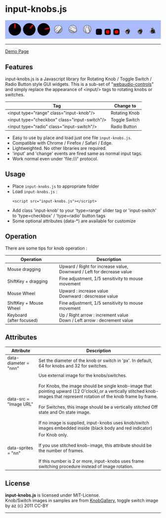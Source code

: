 # input-knobs.js

![](sample.png)

---

[Demo Page](https://g200kg.github.io/input-knobs/)

## Features
input-knobs.js is a Javascript library for Rotating Knob / Toggle Switch / Radio Button style GUI widgets.
This is a sub-set of "[webaudio-controls](https://github.com/g200kg/webaudio-controls)" and simply replace the appearance of &lt;input/&gt; tags to rotating knobs or switches.

| Tag                                                 | Change to     |
|-----------------------------------------------------|---------------|
| &lt;input type="range" class="input-knob"/&gt;      | Rotating Knob |
| &lt;input type="checkbox" class="input-switch"/&gt; | Toggle Switch |
| &lt;input type="radio" class="input-switch"/&gt;    | Radio Button  |

 * Easy to use by place and load just one file `input-knobs.js`.
 * Compatible with Chrome / Firefox / Safari / Edge.
 * Lightweighted. No other libraries are required.
 * 'input' and 'change' events are fired same as normal input tags.
 * Work normal even under 'file:///' protocol.

## Usage
 * Place `input-knobs.js` to appropriate folder
 * Load `input-knobs.js` :
   ```
   <script src="input-knobs.js"></script>
   ```
 *  Add class 'input-knob' to your 'type=range' slider tag or 'input-switch' to 'type=checkbox' / 'type=radio' button tags
 * Some optional attributes (data-*) are available for customize

## Operation

There are some tips for knob operation :

| Operation      | Description      |
|----------------|------------------|
| Mouse dragging | Upward / Right for increase value,<br/> Downward / Left for decrease value  |
| ShiftKey + dragging | Fine adjustment, 1/5 sensitivity to mouse movement |
| Mouse Wheel | Upward : increase value <br/> Downward : descrease value |
| ShiftKey + Mouse Wheel |  Fine adjustment, 1/5 sensitivity to mouse movement |
| Keyboard<br/>(after focused) | Up / Right arrow : increment value<br/>Down / Left arrow : decrement value |

## Attributes

|Attribute|Description|
|---------|-----------|
|data-diameter = "nnn"|Set the diameter of the knob or switch in 'px'. In default, 64 for knobs and 32 for switches.|
|data-src = "Image URL"|Use external image for the knobs/switches.<br/><br/> For Knobs, the image should be single knob-image that pointing upward (12 O'clock),or a vertically stitched knob-images that represent rotation of the knob frame by frame.<br/><br/> For Switches, this image should be a vertically stitched Off state and On state image.<br/><br/> If no image is supplied, input-knobs uses knob/switch images embedded inside (black body and red indicator)|
|data-sprites = "nn"|For Knob only.<br/><br/> If you use stitched knob-image, this attribute should be the number of frames.<br/><br/> If this number is 2 or more, input-knobs uses frame switching procedure instead of image rotation.|

## License  
**input-knobs.js** is licensed under MIT-License.  
Knob/Switch images in samples are from [KnobGallery](https://www.g200kg.com/en/webknobman/gallery.php),
toggle switch image by az (c) 2011 CC-BY

---

